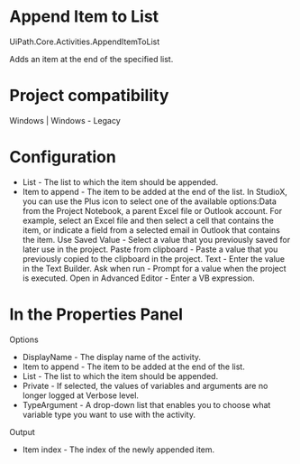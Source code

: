 ﻿# Append Item to List

UiPath.Core.Activities.AppendItemToList

Adds an item at the end of the specified list.

# Project compatibility

Windows | Windows - Legacy

# Configuration

* List - The list to which the item should be appended.
* Item to append - The item to be added at the end of the list. In StudioX, you can use the Plus icon to select one of the available options:Data from the Project Notebook, a parent Excel file or Outlook account. For example, select an Excel file and then select a cell that contains the item, or indicate a field from a selected email in Outlook that contains the item. Use Saved Value - Select a value that you previously saved for later use in the project. Paste from clipboard - Paste a value that you previously copied to the clipboard in the project. Text - Enter the value in the Text Builder. Ask when run - Prompt for a value when the project is executed. Open in Advanced Editor - Enter a VB expression.

# In the Properties Panel

Options

* DisplayName - The display name of the activity.
* Item to append - The item to be added at the end of the list.
* List - The list to which the item should be appended.
* Private - If selected, the values of variables and arguments are no longer logged at Verbose level.
* TypeArgument - A drop-down list that enables you to choose what variable type you want to use with the activity.

Output

* Item index - The index of the newly appended item.
